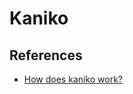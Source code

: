 # Kaniko

## References

- [How does kaniko work?](https://github.com/GoogleContainerTools/kaniko#how-does-kaniko-work)
